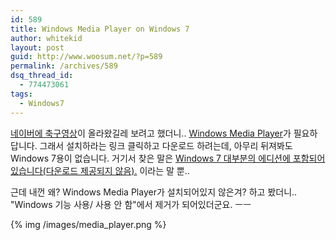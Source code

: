 ```yaml
---
id: 589
title: Windows Media Player on Windows 7
author: whitekid
layout: post
guid: http://www.woosum.net/?p=589
permalink: /archives/589
dsq_thread_id:
  - 774473061
tags:
  - Windows7
---
```

[네이버에 축구영상][1]이 올라왔길레 보려고 했더니.. [Windows Media Player][2]가 필요하답니다. 그래서 설치하라는 링크 클릭하고 다운로드 하려는데, 아무리 뒤져봐도 Windows 7용이 없습니다. 거기서 찾은 말은 [Windows 7 대부분의 에디션에 포함되어 있습니다(다운로드 제공되지 않음).][2] 이라는 말 뿐..

근데 내껀 왜? Windows Media Player가 설치되어있지 않은겨? 하고 봤더니.. "Windows 기능 사용/ 사용 안 함"에서 제거가 되어있더군요. ㅡㅡ

{% img /images/media_player.png %}

 [1]: http://sports.news.naver.com/worldfootball/vod.nhn?category=champs&id=47315
 [2]: http://windows.microsoft.com/ko-KR/windows/products/windows-media